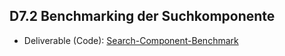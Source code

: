 ## D7.2 Benchmarking der Suchkomponente

- Deliverable (Code): [Search-Component-Benchmark](https://github.com/projekt-opal/Search-Component-Benchmark)

